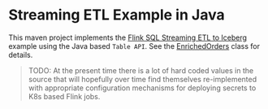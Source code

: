 # Streaming ETL Example in Java

This maven project implements the [Flink SQL Streaming ETL to Iceberg](../streaming-etl-to-iceberg/) example using the Java based `Table API`.  See the [EnrichedOrders](src/main/java/io/idstudios/flink/jobs/EnrichedOrders.java) class for details.

> TODO: At the present time there is a lot of hard coded values in the source that will hopefully over time find themselves re-implemented with appropriate configuration mechanisms for deploying secrets to K8s based Flink jobs.
